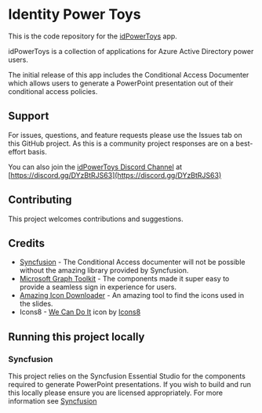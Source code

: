 # Identity Power Toys

This is the code repository for the [idPowerToys](https://idpowertoys.com) app. 

idPowerToys is a collection of applications for Azure Active Directory power users. 

The initial release of this app includes the Conditional Access Documenter which allows users to generate a PowerPoint presentation out of their conditional access policies.


## Support
For issues, questions, and feature requests please use the Issues tab on this GitHub project. As this is a community project responses are on a best-effort basis.

You can also join the [idPowerToys Discord Channel](https://discord.gg/DYzBtRJS63) at [https://discord.gg/DYzBtRJS63](https://discord.gg/DYzBtRJS63)

## Contributing

This project welcomes contributions and suggestions.  

## Credits

*   [Syncfusion](https://www.syncfusion.com/) - The Conditional Access documenter will not be possible without the amazing library provided by Syncfusion.
*   [Microsoft Graph Toolkit](https://learn.microsoft.com/en-us/graph/toolkit/overview/) - The components made it super easy to provide a seamless sign in experience for users.
*   [Amazing Icon Downloader](https://github.com/mattl-msft/Amazing-Icon-Downloader) - An amazing tool to find the icons used in the slides.
*   Icons8 - [We Can Do It](https://icons8.com/icon/1CbCOtKH87xx/we-can-do-it) icon by [Icons8](https://icons8.com)

## Running this project locally

### Syncfusion

This project relies on the Syncfusion Essential Studio for the components required to generate PowerPoint presentations. If you wish to build and run this locally please ensure you are licensed appropriately. For more information see [Syncfusion](https://www.syncfusion.com/)
